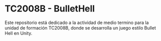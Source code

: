 # TC2008B - BulletHell

Este repositorio está dedicado a la actividad de medio termino para la unidad de formación TC2008B, donde se desarrolla un juego estilo Bullet Hell en Unity.